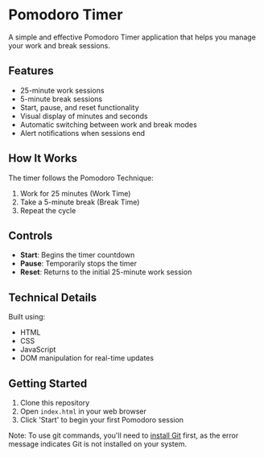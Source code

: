 # Pomodoro Timer

A simple and effective Pomodoro Timer application that helps you manage your work and break sessions.

## Features

- 25-minute work sessions
- 5-minute break sessions
- Start, pause, and reset functionality
- Visual display of minutes and seconds
- Automatic switching between work and break modes
- Alert notifications when sessions end

## How It Works

The timer follows the Pomodoro Technique:
1. Work for 25 minutes (Work Time)
2. Take a 5-minute break (Break Time)
3. Repeat the cycle

## Controls

- **Start**: Begins the timer countdown
- **Pause**: Temporarily stops the timer
- **Reset**: Returns to the initial 25-minute work session

## Technical Details

Built using:
- HTML
- CSS
- JavaScript
- DOM manipulation for real-time updates

## Getting Started

1. Clone this repository
2. Open `index.html` in your web browser
3. Click 'Start' to begin your first Pomodoro session

Note: To use git commands, you'll need to [install Git](https://git-scm.com/downloads) first, as the error message indicates Git is not installed on your system.